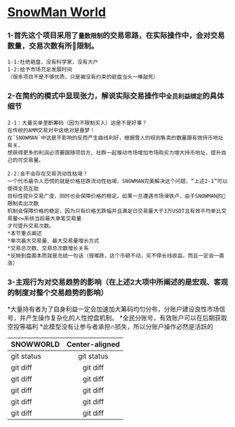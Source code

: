 # [SnowMan World](https://snowman.live/)</br>
### 1-首先这个项目采用了`量数限制`的交易思路，在实际操作中，会对交易数量，交易次数有所🚫限制。</br>
```
1-1:杜绝砸盘，没有科学家，没有大户
1-2:给予市场充足发展时间
（很多项目不是不够优质，只是被没有约束的砸盘当头一棒敲死）
```
### 2-在简约的模式中显现张力，解说实际交易操作中`全员利益绑定`的具体细节</br>
```
2-1：大量买单垄断筹码（因为不限制买入）这是不是好事？
在传统的AMM交易对中这绝对是噩梦！
在`SNOWMAN`中这是不影响的反而产生曲线利好，根据雪人的规则售卖的数量跟有效持币地址有关，
想获得更多的利润必须要跟随项目方、社群一起推动市场增加市场购买力增大持币地址，提升自己的可交易量。

2-2:会不会存在交易流动性枯竭？
一个代币最令人恐慌的就是价格狂跌流动性枯竭，SNOWMAN完美解决这个问题，“上述2-1”可以使得全员互助
目标性提升交易广度，同时也会保障价格的稳定。如果一旦遭遇市场滑铁卢，由于SNOWMAN的🚫限制卖出次数
机制会保障价格的稳定，因为只有价格无跌幅并且满足日交易量大于3万USDT且有效平均单比交易量<=系统当前最大单笔交易量
才可提升交易次数。
*本节重点阐述
*单次最大交易量、最大交易量增长方式
*交易总次数、交易总次数增长关系
*反映到盘面本质就是总结一句话（很难跌，这个币砸不动，买不停长线收益，而且一定会一直涨）
```
### 3-主观行为对交易趋势的影响（在上述2大项中所阐述的是宏观、客观的制度对整个交易趋势的影响）</br>

*大量持有者为了自身利益一定会加速加大筹码均匀分布，分账户建设良性市场信号，并产生操作复杂化的人性控盘机制。
*全民分账号，有效账户可以在后期获取空投等福利
*此模型没有让参与者承担🔥损失，所以分账户操作必然是活跃的

| SNOWWORLD | Center-aligned |
| :---         |     :---:      |
| git status   | git status     |
| git diff     | git diff       |
| git diff     | git diff       |
| git diff     | git diff       |
| git diff     | git diff       |
| git diff     | git diff       |

